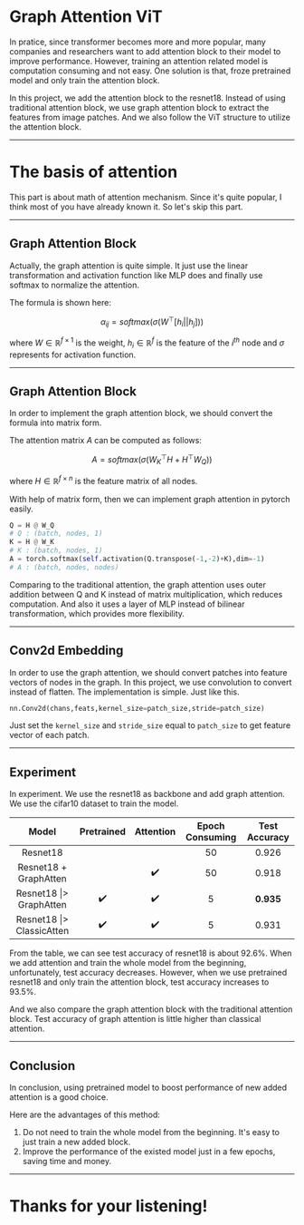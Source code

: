 # Graph Attention ViT

In pratice, since transformer becomes more and more popular, many companies and researchers want to add attention block to their model to improve performance. However, training an attention related model is computation consuming and not easy. One solution is that, froze pretrained model and only train the attention block. 

In this project, we add the attention block to the resnet18. Instead of using traditional attention block, we use graph attention block to extract the features from image patches. And we also follow the ViT structure to utilize the attention block.

-----------------

# The basis of attention

This part is about math of attention mechanism. Since it's quite popular, I think most of you have already known it. So let's skip this part.

-----------------

## Graph Attention Block

Actually, the graph attention is quite simple. It just use the linear transformation and activation function like MLP does and finally use softmax to normalize the attention.

The formula is shown here:

$$
\alpha_{ij}=softmax(\sigma(W^{\top}[h_i||h_j]))
$$

where $W\in\mathbb{R}^{f\times 1}$ is the weight, $h_i\in \mathbb{R}^{f}$ is the feature of the $i^{th}$ node  and $\sigma$ represents for activation function.

-----------------

## Graph Attention Block

In order to implement the graph attention block, we should convert the formula into matrix form.

The attention matrix $A$ can be computed as follows:

$$
A=softmax(\sigma(W_K^{\top}H+H^{\top}W_Q))
$$

where $H\in\mathbb{R}^{f\times n}$ is the feature matrix of all nodes.

With help of matrix form, then we can implement graph attention in pytorch easily.

```python
Q = H @ W_Q
# Q : (batch, nodes, 1)
K = H @ W_K
# K : (batch, nodes, 1)
A = torch.softmax(self.activation(Q.transpose(-1,-2)+K),dim=-1)
# A : (batch, nodes, nodes)
```

Comparing to the traditional attention, the graph attention uses outer addition between Q and K instead of matrix multiplication, which reduces computation. And also it uses a layer of MLP instead of bilinear transformation, which provides more flexibility.

-----------------

## Conv2d Embedding

In order to use the graph attention, we should convert patches into feature vectors of nodes in the graph.
In this project, we use convolution to convert instead of flatten. The implementation is simple.
Just like this.

```python
nn.Conv2d(chans,feats,kernel_size=patch_size,stride=patch_size)
```

Just set the `kernel_size` and `stride_size` equal to `patch_size` to get feature vector of each patch.

-----------------

## Experiment

In experiment. We use the resnet18 as backbone and add graph attention. We use the cifar10 dataset to train the model.

| Model                     | Pretrained | Attention | Epoch Consuming | Test Accuracy |
|:-------------------------:|:----------:|:---------:|:---------------:|:-------------:|
| Resnet18                  |            |           | 50              | 0.926         |
| Resnet18 + GraphAtten     |            | ✔️        | 50              | 0.918         |
| Resnet18 \|> GraphAtten   | ✔️         | ✔️        | 5               | **0.935**     |
| Resnet18 \|> ClassicAtten | ✔️         | ✔️        | 5               | 0.931         |

From the table, we can see test accuracy of resnet18 is about 92.6%. When we add attention and train the whole model from the beginning, unfortunately, test accuracy decreases. However, when we use pretrained resnet18 and only train the attention block, test accuracy increases to 93.5%.

And we also compare the graph attention block with the traditional attention block. Test accuracy of graph attention is little higher than classical attention. 

-----------------

## Conclusion

In conclusion, using pretrained model to boost performance of new added attention is a good choice.

Here are the advantages of this method:

1. Do not need to train the whole model from the beginning. It's easy to just train a new added block.
2. Improve the performance of the existed model just in a few epochs, saving time and money.

--------------------

# Thanks for your listening!
